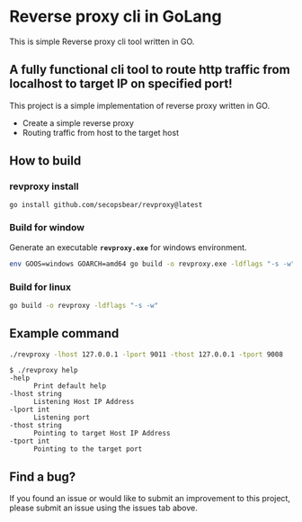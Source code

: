 
# Reverse proxy cli in GoLang

  This is simple Reverse proxy cli tool written in GO.

## A fully functional cli tool to route http traffic from localhost to target IP on specified port!  

This project is a simple implementation of reverse proxy written in GO.  

* Create a simple reverse proxy  
* Routing traffic from host to the target host

## How to build   

### revproxy install

```console
go install github.com/secopsbear/revproxy@latest
```

### Build for window

Generate an executable **`revproxy.exe`** for windows environment.   

```bash
env GOOS=windows GOARCH=amd64 go build -o revproxy.exe -ldflags "-s -w"
```

### Build for linux

```bash
go build -o revproxy -ldflags "-s -w"
```

## Example command

```bash
./revproxy -lhost 127.0.0.1 -lport 9011 -thost 127.0.0.1 -tport 9008
```

```
$ ./revproxy help
-help  
      Print default help  
-lhost string  
      Listening Host IP Address  
-lport int  
      Listening port  
-thost string  
      Pointing to target Host IP Address  
-tport int  
      Pointing to the target port  
```


## Find a bug?

If you found an issue or would like to submit an improvement to this project, please submit an issue using the issues tab above.

